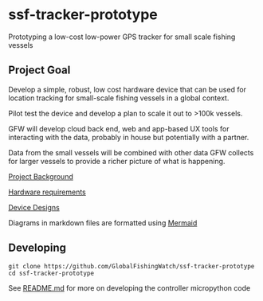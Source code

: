 # ssf-tracker-prototype
Prototyping a low-cost low-power GPS tracker for small scale fishing vessels


## Project Goal
Develop a simple, robust, low cost hardware device that can be used for location tracking
for small-scale fishing vessels in a global context.

Pilot test the device and develop a plan to scale it out to >100k vessels.

GFW will develop cloud back end, web and app-based UX tools for interacting with the data, probably in house but potentially with a partner.

Data from the small vessels will be combined with other data GFW collects for larger vessels to provide a richer picture of what is happening.

[Project Background](background.md)

[Hardware requirements](requirements.md)

[Device Designs](design/README.md)

Diagrams in markdown files are formatted using [Mermaid](https://mermaid.js.org/)


## Developing

```console
git clone https://github.com/GlobalFishingWatch/ssf-tracker-prototype
cd ssf-tracker-prototype
```

See [README.md](controller/README.md) for more on developing the controller micropython code
